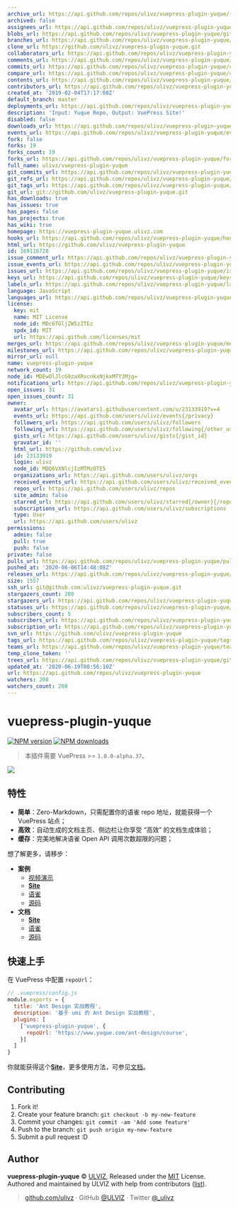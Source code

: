 ```yaml
---
archive_url: https://api.github.com/repos/ulivz/vuepress-plugin-yuque/{archive_format}{/ref}
archived: false
assignees_url: https://api.github.com/repos/ulivz/vuepress-plugin-yuque/assignees{/user}
blobs_url: https://api.github.com/repos/ulivz/vuepress-plugin-yuque/git/blobs{/sha}
branches_url: https://api.github.com/repos/ulivz/vuepress-plugin-yuque/branches{/branch}
clone_url: https://github.com/ulivz/vuepress-plugin-yuque.git
collaborators_url: https://api.github.com/repos/ulivz/vuepress-plugin-yuque/collaborators{/collaborator}
comments_url: https://api.github.com/repos/ulivz/vuepress-plugin-yuque/comments{/number}
commits_url: https://api.github.com/repos/ulivz/vuepress-plugin-yuque/commits{/sha}
compare_url: https://api.github.com/repos/ulivz/vuepress-plugin-yuque/compare/{base}...{head}
contents_url: https://api.github.com/repos/ulivz/vuepress-plugin-yuque/contents/{+path}
contributors_url: https://api.github.com/repos/ulivz/vuepress-plugin-yuque/contributors
created_at: '2019-02-04T17:17:08Z'
default_branch: master
deployments_url: https://api.github.com/repos/ulivz/vuepress-plugin-yuque/deployments
description: 'Input: Yuque Repo, Output: VuePress Site!'
disabled: false
downloads_url: https://api.github.com/repos/ulivz/vuepress-plugin-yuque/downloads
events_url: https://api.github.com/repos/ulivz/vuepress-plugin-yuque/events
fork: false
forks: 19
forks_count: 19
forks_url: https://api.github.com/repos/ulivz/vuepress-plugin-yuque/forks
full_name: ulivz/vuepress-plugin-yuque
git_commits_url: https://api.github.com/repos/ulivz/vuepress-plugin-yuque/git/commits{/sha}
git_refs_url: https://api.github.com/repos/ulivz/vuepress-plugin-yuque/git/refs{/sha}
git_tags_url: https://api.github.com/repos/ulivz/vuepress-plugin-yuque/git/tags{/sha}
git_url: git://github.com/ulivz/vuepress-plugin-yuque.git
has_downloads: true
has_issues: true
has_pages: false
has_projects: true
has_wiki: true
homepage: https://vuepress-plugin-yuque.ulivz.com
hooks_url: https://api.github.com/repos/ulivz/vuepress-plugin-yuque/hooks
html_url: https://github.com/ulivz/vuepress-plugin-yuque
id: 169116728
issue_comment_url: https://api.github.com/repos/ulivz/vuepress-plugin-yuque/issues/comments{/number}
issue_events_url: https://api.github.com/repos/ulivz/vuepress-plugin-yuque/issues/events{/number}
issues_url: https://api.github.com/repos/ulivz/vuepress-plugin-yuque/issues{/number}
keys_url: https://api.github.com/repos/ulivz/vuepress-plugin-yuque/keys{/key_id}
labels_url: https://api.github.com/repos/ulivz/vuepress-plugin-yuque/labels{/name}
language: JavaScript
languages_url: https://api.github.com/repos/ulivz/vuepress-plugin-yuque/languages
license:
  key: mit
  name: MIT License
  node_id: MDc6TGljZW5zZTEz
  spdx_id: MIT
  url: https://api.github.com/licenses/mit
merges_url: https://api.github.com/repos/ulivz/vuepress-plugin-yuque/merges
milestones_url: https://api.github.com/repos/ulivz/vuepress-plugin-yuque/milestones{/number}
mirror_url: null
name: vuepress-plugin-yuque
network_count: 19
node_id: MDEwOlJlcG9zaXRvcnkxNjkxMTY3Mjg=
notifications_url: https://api.github.com/repos/ulivz/vuepress-plugin-yuque/notifications{?since,all,participating}
open_issues: 31
open_issues_count: 31
owner:
  avatar_url: https://avatars1.githubusercontent.com/u/23133919?v=4
  events_url: https://api.github.com/users/ulivz/events{/privacy}
  followers_url: https://api.github.com/users/ulivz/followers
  following_url: https://api.github.com/users/ulivz/following{/other_user}
  gists_url: https://api.github.com/users/ulivz/gists{/gist_id}
  gravatar_id: ''
  html_url: https://github.com/ulivz
  id: 23133919
  login: ulivz
  node_id: MDQ6VXNlcjIzMTMzOTE5
  organizations_url: https://api.github.com/users/ulivz/orgs
  received_events_url: https://api.github.com/users/ulivz/received_events
  repos_url: https://api.github.com/users/ulivz/repos
  site_admin: false
  starred_url: https://api.github.com/users/ulivz/starred{/owner}{/repo}
  subscriptions_url: https://api.github.com/users/ulivz/subscriptions
  type: User
  url: https://api.github.com/users/ulivz
permissions:
  admin: false
  pull: true
  push: false
private: false
pulls_url: https://api.github.com/repos/ulivz/vuepress-plugin-yuque/pulls{/number}
pushed_at: '2020-06-06T14:48:08Z'
releases_url: https://api.github.com/repos/ulivz/vuepress-plugin-yuque/releases{/id}
size: 1557
ssh_url: git@github.com:ulivz/vuepress-plugin-yuque.git
stargazers_count: 208
stargazers_url: https://api.github.com/repos/ulivz/vuepress-plugin-yuque/stargazers
statuses_url: https://api.github.com/repos/ulivz/vuepress-plugin-yuque/statuses/{sha}
subscribers_count: 5
subscribers_url: https://api.github.com/repos/ulivz/vuepress-plugin-yuque/subscribers
subscription_url: https://api.github.com/repos/ulivz/vuepress-plugin-yuque/subscription
svn_url: https://github.com/ulivz/vuepress-plugin-yuque
tags_url: https://api.github.com/repos/ulivz/vuepress-plugin-yuque/tags
teams_url: https://api.github.com/repos/ulivz/vuepress-plugin-yuque/teams
temp_clone_token: ''
trees_url: https://api.github.com/repos/ulivz/vuepress-plugin-yuque/git/trees{/sha}
updated_at: '2020-06-19T08:56:10Z'
url: https://api.github.com/repos/ulivz/vuepress-plugin-yuque
watchers: 208
watchers_count: 208
---
```


# vuepress-plugin-yuque

[![NPM version](https://badgen.net/npm/v/vuepress-plugin-yuque)](https://npmjs.com/package/vuepress-plugin-yuque) [![NPM downloads](https://badgen.net/npm/dm/vuepress-plugin-yuque)](https://npmjs.com/package/vuepress-plugin-yuque) 

> 本插件需要 VuePress >= `1.0.0-alpha.37`。

<img src="https://raw.githubusercontent.com/ULIVZ/vuepress-plugin-yuque/master/.media/hero.png">

## 特性

- **简单**：Zero-Markdown，只需配置你的语雀 repo 地址，就能获得一个 VuePress 站点；
- **高效**：自动生成的文档主页、侧边栏让你享受 “高效” 的文档生成体验；
- **缓存**：完美地解决语雀 Open API 调用次数超限的问题；

想了解更多，请移步：

- **案例**
  - [视频演示](https://player.youku.com/embed/XNDA1MzAwMDIzNg==)
  - [**Site**](https://antd-course.ulivz.com/)
  - [语雀](https://www.yuque.com/ant-design/course)
  - [源码](https://github.com/ulivz/vuepress-plugin-yuque/tree/master/example/.vuepress)
- **文档**
  - [**Site**](https://vuepress-plugin-yuque.ulivz.com/)
  - [语雀](https://www.yuque.com/vuepress/vuepress-plugin-yuque)
  - [源码](https://github.com/ulivz/vuepress-plugin-yuque/tree/master/docs/.vuepress)

## 快速上手

在 VuePress 中配置 `repoUrl`：

```js
// .vuepress/config.js
module.exports = {
  title: 'Ant Design 实战教程',
  description: '基于 umi 的 Ant Design 实战教程',
  plugins: [
    ['vuepress-plugin-yuque', {
      repoUrl: 'https://www.yuque.com/ant-design/course',
    }]
  ]
}
```

你就能获得这个[**Site**](https://antd-course.ulivz.com/)，更多使用方法，可参见[文档](https://vuepress-plugin-yuque.ulivz.com/)。

## Contributing

1. Fork it!
2. Create your feature branch: `git checkout -b my-new-feature`
3. Commit your changes: `git commit -am 'Add some feature'`
4. Push to the branch: `git push origin my-new-feature`
5. Submit a pull request :D


## Author

**vuepress-plugin-yuque** © [ULVIZ](https://github.com/ulivz), Released under the [MIT](https://raw.githubusercontent.com/ULIVZ/vuepress-plugin-yuque/master/LICENSE) License.<br>
Authored and maintained by ULVIZ with help from contributors ([list](https://github.com/ulivz/vuepress-plugin-yuque/contributors)).

> [github.com/ulivz](https://github.com/ulivz) · GitHub [@ULVIZ](https://github.com/ulivz) · Twitter [@_ulivz](https://twitter.com/_ulivz)
